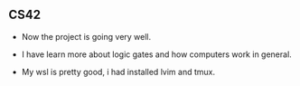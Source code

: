 
## CS42
- Now the project is going very well.

- I have learn more about logic gates and how computers work in general.

- My wsl is pretty good, i had installed lvim and tmux.
